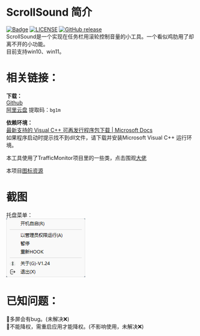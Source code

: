 
# ScrollSound 简介
[![Badge](https://img.shields.io/badge/link-996.icu-%23FF4D5B.svg?style=flat-square)](https://996.icu/#/en_US)
[![LICENSE](https://img.shields.io/badge/license-Anti%20996-blue.svg?style=flat-square)](https://github.com/996icu/996.ICU/blob/master/LICENSE)
[![GitHub release](https://img.shields.io/github/release/SWDaby/ScrollSound.svg?style=flat-square)](https://github.com/SWDaby/ScrollSound/releases/latest)<br>
ScrollSound是一个实现在任务栏用滚轮控制音量的小工具。一个看似鸡肋用了却离不开的小功能。<br>
目前支持win10、win11。<br>

# 相关链接：
**下载：**<br>
[Github](https://github.com/SWDaby/ScrollSound/releases/latest)<br>
[阿里云盘](https://www.aliyundrive.com/s/TBGXFokBRB3) 提取码：`bg1m`<br>

**依赖环境：**<br>
[最新支持的 Visual C++ 可再发行程序包下载 | Microsoft Docs](https://docs.microsoft.com/zh-CN/cpp/windows/latest-supported-vc-redist?view=msvc-170)<br>
如果程序启动时提示找不到dll文件，请下载并安装Microsoft Visual C++ 运行环境。<br>


本工具使用了TrafficMonitor项目里的一些类，点击围观[大佬](https://github.com/zhongyang219/TrafficMonitor)<br>

本项目[图标资源](https://www.flaticon.com/)<br>

# 截图
托盘菜单：<br>
![](./snipaste.png)<br>

# 已知问题：
🔴多屏会有bug。(未解决❌)<br>
🔴不能降权，需重启应用才能降权。(不影响使用，未解决❌)<br>



